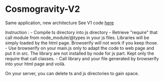 # Cosmogravity-V2
Same application, new architecture
See V1 code [here](https://github.com/Migoyan/Cosmogravity_2021)


Instruction :
	- Compile ts directory into js directory
	- Retrieve "require" that call module from node_module/@types in your js files. Libraries will be simply loaded by the html page. Browserify will not work if you keep those.
	- Use browserify on your main.js only to adapt the code to web page and put it in src.
	The library are not installed by node for js part. Kept only the require that call classes.
	- Call library and your file generated by browserify into your html page and voilà.

On your server, you can delete ts and js directories to gain space.